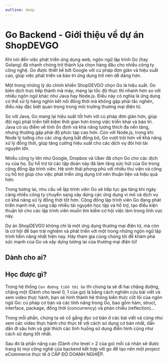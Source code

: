```yaml
---
outline: deep
---
```


<script setup>
import {
  VPTeamPage,
  VPTeamPageTitle,
  VPTeamMembers
} from 'vitepress/theme'

const members = [
  {
    avatar: 'https://avatars.githubusercontent.com/u/48472372?v=4',
    name: 'Anonystick',
    title: 'Creator',
    links: [
      { icon: 'github', link: 'https://github.com/anonystick' }
      { icon: 'blog', link: 'https://anonystick.com' }
    ]
  },
  {
    avatar: 'https://avatars.githubusercontent.com/u/48472372?v=4',
    name: 'JunYue',
    title: 'Creator',
    links: [
      { icon: 'github', link: 'https://github.com/yyx990803' }
    ]
  },
]
</script>

<VPTeamPage>
  <VPTeamPageTitle>
    <template #title>
      DEVs tham gia phát triển dự án Golang Documentation API
    </template>
    <template #lead>
      Chịu trách nhiệm các bài giảng về Go Backend
    </template>
  </VPTeamPageTitle>
 <VPTeamMembers size="small" :members="members" />
</VPTeamPage>

# Go Backend - Giới thiệu về dự án ShopDEVGO

Khi nói đến việc phát triển ứng dụng web, ngôn ngữ lập trình Go (hay Golang) đã nhanh chóng trở thành lựa chọn hàng đầu cho nhiều công ty công nghệ. Go được thiết kế bởi Google với cú pháp đơn giản và hiệu suất cao, giúp việc phát triển và bảo trì ứng dụng trở nên dễ dàng hơn.

Một trong những lý do chính khiến ShopDEVGO chọn Go là hiệu suất. Go biên dịch trực tiếp thành mã máy, mang lại tốc độ thực thi nhanh hơn so với nhiều ngôn ngữ khác như Java hay Node.js. Điều này có nghĩa là ứng dụng có thể xử lý hàng nghìn kết nối đồng thời mà không gặp phải tắc nghẽn, điều này đặc biệt quan trọng trong môi trường thương mại điện tử.

So với Java, Go mang lại hiệu suất tốt hơn với cú pháp đơn giản hơn, giúp đội ngũ phát triển tiết kiệm thời gian hơn trong việc triển khai và bảo trì. Java có ưu điểm về tính ổn định và khả năng tương thích đa nền tảng, nhưng thường gặp phải độ phức tạp cao hơn. Còn với Node.js, trong khi Node lý tưởng cho các ứng dụng bất đồng bộ, Go vượt trội hơn về khả năng xử lý đồng thời, giúp tăng cường hiệu suất cho các dịch vụ đòi hỏi tài nguyên lớn.

Nhiều công ty lớn như Google, Dropbox và Uber đã chọn Go cho các dịch vụ của họ. Sự hỗ trợ từ các tập đoàn này đã làm tăng sức hút của Go trong cộng đồng lập trình viên. Hệ sinh thái phong phú với nhiều thư viện và công cụ hỗ trợ giúp cho việc phát triển ứng dụng trở nên thuận tiện và hiệu quả hơn.

Trong tương lai, nhu cầu về lập trình viên Go sẽ tiếp tục gia tăng khi ngày càng nhiều công ty chuyển sang xây dựng các ứng dụng vi mô và dịch vụ có khả năng xử lý đồng thời tốt hơn. Cộng đồng lập trình viên Go đang phát triển mạnh mẽ, cung cấp nhiều tài nguyên học tập và hỗ trợ, tạo điều kiện thuận lợi cho các lập trình viên muốn tìm kiếm cơ hội việc làm trong lĩnh vực này.

Dự án ShopDEVGO không chỉ là một ứng dụng thương mại điện tử, mà còn là cơ hội để bạn trải nghiệm và phát triển với một trong những ngôn ngữ lập trình tiềm năng nhất hiện nay. Hãy tham gia cùng chúng tôi để khám phá sức mạnh của Go và xây dựng tương lai của thương mại điện tử!


## Dành cho ai?

## Học được gì?
Trong hệ thống `Con đường tiến tới Go` thì chúng ta sẽ đi hai chặng đường, chặng một (Dành cho level 0, 1 của go) là bằng cách nghiên cứu bài viết và xem video thực hành, bạn sẽ hình thành hệ thống kiến ​​thức cốt lõi của ngôn ngữ Go: cú pháp cơ bản và các tính năng trong Go, bao gồm hàm, struct, interface, package, đồng thời (concurrency) và phản chiếu (reflection)...

Trong mỗi phần, chúng ta sẽ cố gắng đọc cơ bản ở các bài viết và cũng như xem các video thực hành cho thực tế với cách sử dụng cơ bản nhất, dần dần đi sâu hơn và giải thích các tình huống sử dụng điển hình cũng như cách sử dụng tốt nhất.

Sau đó là phần nâng cao (Dành cho level > 2 của go) mỗi cá nhân sẽ được trang bị mọi công nghệ của backend kết hợp với go để tạo nên một project eCommerce thực tế ở CẤP ĐỘ DOANH NGHIỆP.

